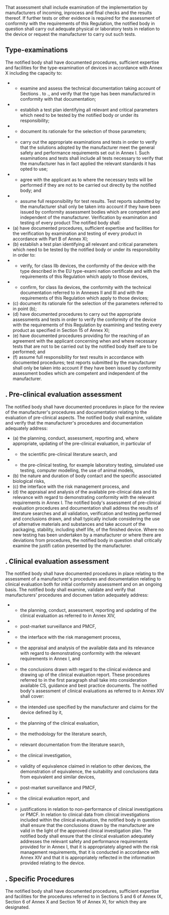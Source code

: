 That  assessment  shall  include  examination  of  the  implementation by manufacturers of  incoming, inprocess  and  final  checks  and  the  results  thereof.  If  further tests  or  other  evidence  is  required  for the assessment  of  conformity  with  the  requirements  of  this  Regulation,  the  notified  body  in  question  shall  carry out  adequate  physical  or  laboratory  tests  in  relation  to  the  device  or  request  the  manufacturer  to  carry  out such tests.
## Type-examinations
The  notified  body  shall  have  documented  procedures,  sufficient  expertise  and  facilities  for  the  type-examination of devices in accordance with Annex X including the capacity to:
- -  examine  and  assess  the  technical  documentation  taking  account  of  Sections  .  to  .,  and  verify  that the type has been manufactured in conformity with that documentation;
- -  establish  a  test  plan  identifying  all  relevant  and  critical  parameters  which  need  to  be  tested  by  the  notified body or under its responsibility;
- -  document its rationale for  the selection of those parameters;
- -  carry  out  the  appropriate  examinations  and  tests  in  order  to  verify  that  the  solutions  adopted  by  the manufacturer  meet  the  general  safety  and  performance  requirements  set  out  in  Annex  I.  Such  examinations and  tests  shall  include  all  tests  necessary  to  verify  that  the  manufacturer  has  in  fact  applied  the  relevant standards it has opted to use;
- -  agree  with  the  applicant  as  to  where  the  necessary  tests  will  be  performed  if  they  are  not  to  be  carried  out directly by the notified body; and
- -  assume full responsibility  for  test  results.  Test  reports  submitted  by  the  manufacturer  shall  only  be  taken  into account  if  they  have  been  issued  by  conformity  assessment  bodies  which  are  competent  and  independent  of the manufacturer.
Verification by examination and testing of every product
The notified body shall:
- (a)   have  documented  procedures,  sufficient  expertise  and  facilities  for  the  verification  by examination  and  testing of every product in accordance with Part B of Annex XI;
- (b)   establish  a  test  plan  identifying  all  relevant  and  critical  parameters  which  need  to  be  tested  by  the  notified body or under its responsibility in order  to:
- - verify,  for  class  IIb  devices,  the  conformity  of  the  device  with  the  type  described  in  the  EU  type-exami­ nation certificate and with the requirements of this Regulation which apply to those devices,
- -  confirm,  for  class  IIa  devices,  the  conformity  with  the  technical  documentation  referred  to  in  Annexes  II and III and with the requirements of this Regulation which apply to those devices;
- (c)   document its rationale for  the selection of  the parameters referred to in point (b);
- (d)   have  documented  procedures  to  carry  out  the  appropriate  assessments  and  tests  in  order  to  verify  the conformity of  the  device  with  the  requirements  of  this  Regulation  by examining  and  testing  every  product  as specified in Section 15 of Annex XI;
- (e)   have  documented procedures providing for  the reaching of an agreement with the applicant concerning when and where necessary tests that are not to be carried out by the notified body itself are to be performed; and
- (f)   assume  full  responsibility  for  test  results  in  accordance  with  documented  procedures;  test  reports  submitted by  the  manufacturer  shall  only  be  taken  into  account  if  they  have  been  issued  by  conformity  assessment bodies which are competent and independent of the manufacturer.
## .   Pre-clinical evaluation assessment
The  notified  body  shall  have  documented  procedures  in  place  for  the  review  of  the  manufacturer's  procedures and documentation relating to the evaluation of pre-clinical aspects. The notified body shall examine, validate and verify that the manufacturer's procedures and documentation adequately address:
- (a)   the  planning,  conduct,  assessment,  reporting  and,  where  appropriate,  updating  of  the  pre-clinical  evaluation, in particular of
- -  the scientific pre-clinical literature search, and
- -  the pre-clinical  testing,  for  example  laboratory  testing,  simulated  use  testing,  computer  modelling,  the  use of animal models,
- (b)   the  nature and duration of body contact and the specific associated biological risks,
- (c)   the  interface with the risk management process, and
- (d)   the  appraisal  and  analysis  of  the  available  pre-clinical  data  and  its  relevance  with  regard  to  demonstrating conformity with the relevant requirements in Annex I.
The  notified  body's  assessment  of  pre-clinical  evaluation  procedures  and  documentation  shall  address  the  results of  literature  searches  and  all  validation,  verification  and  testing  performed  and  conclusions  drawn,  and  shall typically  include  considering  the  use  of  alternative  materials  and  substances  and  take  account  of  the  packaging, stability,  including shelf  life, of  the finished device. Where no new testing has been undertaken by a manufacturer or  where  there  are  deviations  from  procedures,  the  notified  body  in  question  shall  critically  examine  the  justifi­ cation presented by the manufacturer.
## .   Clinical evaluation assessment
The  notified  body  shall  have  documented  procedures  in  place  relating  to  the  assessment  of  a  manufacturer's procedures  and  documentation  relating  to  clinical  evaluation  both  for  initial  conformity  assessment  and  on  an ongoing basis. The notified body shall examine, validate and verify that manufacturers' procedures and documen­ tation adequately address:
- -  the  planning,  conduct,  assessment,  reporting  and  updating  of the clinical  evaluation as referred to in Annex XIV,
- -  post-market surveillance and PMCF,
- -  the interface with the risk management process,
- -  the  appraisal  and  analysis  of  the  available  data  and  its  relevance  with  regard  to  demonstrating  conformity with the relevant requirements in Annex I, and
- -  the conclusions drawn with regard to the clinical evidence and drawing up of the clinical evaluation report.
These  procedures  referred  to  in  the  first  paragraph  shall  take  into  consideration  available  CS,  guidance  and  best practice documents.
The notified body's assessment of clinical evaluations as referred to in Annex XIV shall cover:
- -  the intended use specified by the manufacturer and claims for the device defined by it,
- -  the planning of the clinical evaluation,
- -  the methodology for the literature search,
- -  relevant documentation from the literature search,
- -  the clinical investigation,
- -  validity  of  equivalence  claimed  in  relation  to  other  devices,  the  demonstration  of  equivalence,  the  suitability and conclusions data from equivalent and similar devices,
- -  post-market surveillance and PMCF,
- -  the clinical evaluation report, and
- -  justifications in relation to non-performance of clinical investigations or PMCF.
In  relation  to  clinical  data  from  clinical  investigations  included  within  the  clinical  evaluation,  the  notified  body  in question  shall  ensure  that  the  conclusions  drawn  by  the  manufacturer  are  valid  in  the  light  of  the  approved clinical investigation plan.
The notified body shall ensure that the clinical evaluation adequately addresses the relevant safety and performance  requirements  provided  for  in  Annex  I,  that  it  is  appropriately  aligned  with  the  risk  management requirements,  that  it  is  conducted  in  accordance  with  Annex  XIV  and  that  it  is  appropriately  reflected  in  the information provided relating to the device.
## .   Specific Procedures
The notified body shall have documented procedures, sufficient expertise and facilities for  the procedures referred to  in  Sections  5  and  6  of  Annex  IX,  Section  6  of  Annex  X  and  Section  16  of  Annex  XI,  for  which  they  are designated.
